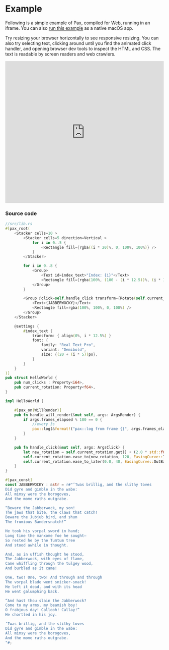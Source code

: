 # Example

Following is a simple example of Pax, compiled for Web, running in an iframe.  You can also [run this example](./start-creating-a-project.md) as a native macOS app.

Try resizing your browser horizontally to see responsive resizing.  You can also try selecting text, clicking around until you find the animated click handler, and opening browser dev tools to inspect the HTML and CSS.  The text is readable by screen readers and web crawlers.

<!-- TODO:  You can find more examples [in the GitHub repository.](https://www.github.com/pax-lang/examples/) -->

<iframe style="width: calc(100%); height: 450px; border: none;" src="https://static.pax-lang.org/jabberwocky/" ></iframe>



### Source code

```rust
//src/lib.rs
#[pax_root(
    <Stacker cells=10 >
        <Stacker cells=5 direction=Vertical >
            for i in 0..5 {
                <Rectangle fill={rgba((i * 20)%, 0, 100%, 100%)} />
            }
        </Stacker>

        for i in 0..8 {
            <Group>
                <Text id=index_text>"Index: {i}"</Text>
                <Rectangle fill={rgba(100%, (100 - (i * 12.5))%, (i * 12.5)%, 100%)} />
            </Group>
        }

        <Group @click=self.handle_click transform={Rotate(self.current_rotation)}>
            <Text>{JABBERWOCKY}</Text>
            <Rectangle fill=rgba(100%, 100%, 0, 100%) />
        </Group>
    </Stacker>

    @settings {
        #index_text {
            transform: { align(0%, i * 12.5%) }
            font: {
                family: "Real Text Pro",
                variant: "Demibold",
                size: {(20 + (i * 5))px},
            }
        }
    }
)]
pub struct HelloWorld {
    pub num_clicks : Property<i64>,
    pub current_rotation: Property<f64>,
}

impl HelloWorld {

    #[pax_on(WillRender)]
    pub fn handle_will_render(&mut self, args: ArgsRender) {
        if args.frames_elapsed % 180 == 0 {
            //every 3s
            pax::log(&format!("pax::log from frame {}", args.frames_elapsed));
        }
    }

    pub fn handle_click(&mut self, args: ArgsClick) {
        let new_rotation = self.current_rotation.get() + (2.0 * std::f64::consts::PI);
        self.current_rotation.ease_to(new_rotation, 120, EasingCurve::InOutBack );
        self.current_rotation.ease_to_later(0.0, 40, EasingCurve::OutBack );
    }
}

#[pax_const]
const JABBERWOCKY : &str = r#"’Twas brillig, and the slithy toves
Did gyre and gimble in the wabe:
All mimsy were the borogoves,
And the mome raths outgrabe.

“Beware the Jabberwock, my son!
The jaws that bite, the claws that catch!
Beware the Jubjub bird, and shun
The frumious Bandersnatch!”

He took his vorpal sword in hand;
Long time the manxome foe he sought—
So rested he by the Tumtum tree
And stood awhile in thought.

And, as in uffish thought he stood,
The Jabberwock, with eyes of flame,
Came whiffling through the tulgey wood,
And burbled as it came!

One, two! One, two! And through and through
The vorpal blade went snicker-snack!
He left it dead, and with its head
He went galumphing back.

“And hast thou slain the Jabberwock?
Come to my arms, my beamish boy!
O frabjous day! Callooh! Callay!”
He chortled in his joy.

’Twas brillig, and the slithy toves
Did gyre and gimble in the wabe:
All mimsy were the borogoves,
And the mome raths outgrabe.
"#;
```


